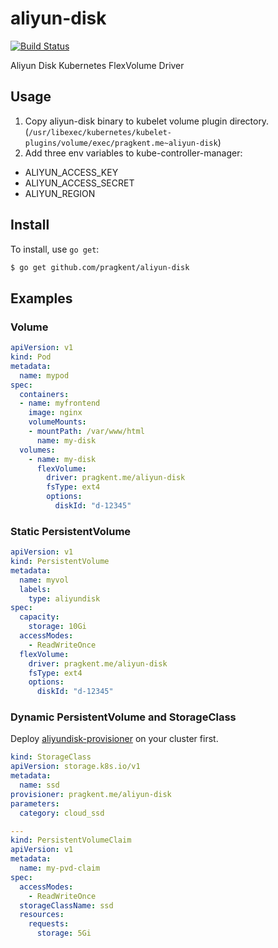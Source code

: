 # aliyun-disk

[![Build Status](https://travis-ci.org/pragkent/aliyun-disk.svg?branch=master)](https://travis-ci.org/pragkent/aliyun-disk)

Aliyun Disk Kubernetes FlexVolume Driver

## Usage
1. Copy aliyun-disk binary to kubelet volume plugin directory. (`/usr/libexec/kubernetes/kubelet-plugins/volume/exec/pragkent.me~aliyun-disk`)
2. Add three env variables to kube-controller-manager:
  - ALIYUN_ACCESS_KEY
  - ALIYUN_ACCESS_SECRET
  - ALIYUN_REGION

## Install

To install, use `go get`:

```bash
$ go get github.com/pragkent/aliyun-disk
```

## Examples
### Volume
```yaml
apiVersion: v1
kind: Pod
metadata:
  name: mypod
spec:
  containers:
  - name: myfrontend
    image: nginx
    volumeMounts:
    - mountPath: /var/www/html
      name: my-disk
  volumes:
    - name: my-disk
      flexVolume:
        driver: pragkent.me/aliyun-disk
        fsType: ext4
        options:
          diskId: "d-12345"
```

### Static PersistentVolume
```yaml
apiVersion: v1
kind: PersistentVolume
metadata:
  name: myvol
  labels:
    type: aliyundisk
spec:
  capacity:
    storage: 10Gi
  accessModes:
    - ReadWriteOnce
  flexVolume:
    driver: pragkent.me/aliyun-disk
    fsType: ext4
    options:
      diskId: "d-12345"
```


### Dynamic PersistentVolume and StorageClass
Deploy [aliyundisk-provisioner](https://github.com/pragkent/aliyun-disk-provisioner) on your cluster first.

```yaml
kind: StorageClass
apiVersion: storage.k8s.io/v1
metadata:
  name: ssd
provisioner: pragkent.me/aliyun-disk
parameters:
  category: cloud_ssd

---
kind: PersistentVolumeClaim
apiVersion: v1
metadata:
  name: my-pvd-claim
spec:
  accessModes:
    - ReadWriteOnce
  storageClassName: ssd
  resources:
    requests:
      storage: 5Gi
```
